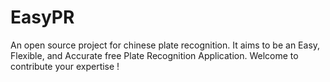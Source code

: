 EasyPR
======

An open source project for chinese plate recognition. It aims to be an Easy, Flexible, and Accurate free Plate Recognition Application. Welcome to contribute your expertise !
